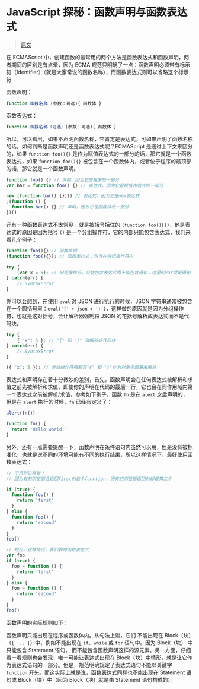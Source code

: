 # JavaScript 探秘：函数声明与函数表达式

> [原文](https://web.archive.org/web/20210414202727/http://www.nowamagic.net/librarys/veda/detail/1630)

在 ECMAScript 中，创建函数的最常用的两个方法是函数表达式和函数声明，两者期间的区别是有点晕，因为 ECMA 规范只明确了一点：函数声明必须带有标示符（Identifier）（就是大家常说的函数名称），而函数表达式则可以省略这个标示符：

函数声明：

```js
function 函数名称 (参数：可选){ 函数体 }
```

函数表达式：

```js
function 函数名称（可选）(参数：可选){ 函数体 }
```

所以，可以看出，如果不声明函数名称，它肯定是表达式，可如果声明了函数名称的话，如何判断是函数声明还是函数表达式呢？ECMAScript 是通过上下文来区分的，如果 `function foo(){}` 是作为赋值表达式的一部分的话，那它就是一个函数表达式，如果 `function foo(){}` 被包含在一个函数体内，或者位于程序的最顶部的话，那它就是一个函数声明。

```js
function foo() {} // 声明，因为它是程序的一部分
var bar = function foo() {} // 表达式，因为它是赋值表达式的一部分

new (function bar() {})() // 表达式，因为它是new表达式
;(function () {
  function bar() {} // 声明，因为它是函数体的一部分
})()
```

还有一种函数表达式不太常见，就是被括号括住的 `(function foo(){})`，他是表达式的原因是因为括号 `()` 是一个分组操作符，它的内部只能包含表达式，我们来看几个例子：

```js
function foo(){} // 函数声明
(function foo(){}); // 函数表达式：包含在分组操作符内

try {
	(var x = 5); // 分组操作符，只能包含表达式而不能包含语句：这里的var就是语句
} catch(err) {
	// SyntaxError
}
```

你可以会想到，在使用 `eval` 对 JSON 进行执行的时候，JSON 字符串通常被包含在一个圆括号里：`eval('(' + json + ')')`，这样做的原因就是因为分组操作符，也就是这对括号，会让解析器强制将 JSON 的花括号解析成表达式而不是代码块。

```js
try {
	{ "x": 5 }; // "{" 和 "}" 做解析成代码块
} catch(err) {
	// SyntaxError
}

({ "x": 5 }); // 分组操作符强制将"{" 和 "}"作为对象字面量来解析
```

表达式和声明存在着十分微妙的差别，首先，函数声明会在任何表达式被解析和求值之前先被解析和求值，即使你的声明在代码的最后一行，它也会在同作用域内第一个表达式之前被解析/求值，参考如下例子，函数 `fn` 是在 `alert` 之后声明的，但是在 `alert` 执行的时候，`fn` 已经有定义了：

```js
alert(fn())

function fn() {
  return 'Hello world!'
}
```

另外，还有一点需要提醒一下，函数声明在条件语句内虽然可以用，但是没有被标准化，也就是说不同的环境可能有不同的执行结果，所以这样情况下，最好使用函数表达式：

```js
// 千万别这样做！
// 因为有的浏览器会返回first的这个function，而有的浏览器返回的却是第二个

if (true) {
  function foo() {
    return 'first'
  }
} else {
  function foo() {
    return 'second'
  }
}
foo()

// 相反，这样情况，我们要用函数表达式
var foo
if (true) {
  foo = function () {
    return 'first'
  }
} else {
  foo = function () {
    return 'second'
  }
}
foo()
```

函数声明的实际规则如下：

函数声明只能出现在程序或函数体内。从句法上讲，它们 不能出现在 Block（块）（`{ ... }`）中，例如不能出现在 `if`、`while` 或 `for` 语句中。因为 Block（块） 中只能包含 Statement 语句， 而不能包含函数声明这样的源元素。另一方面，仔细看一看规则也会发现，唯一可能让表达式出现在 Block（块）中情形，就是让它作为表达式语句的一部分。但是，规范明确规定了表达式语句不能以关键字 `function` 开头。而这实际上就是说，函数表达式同样也不能出现在 Statement 语句或 Block（块）中（因为 Block（块）就是由 Statement 语句构成的）。
